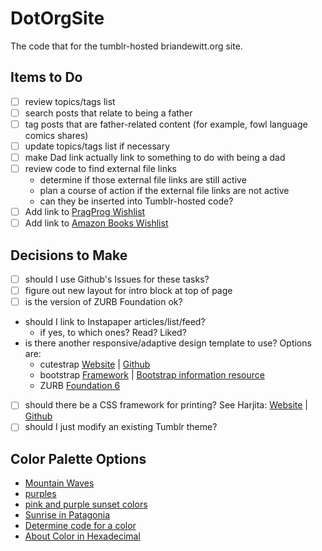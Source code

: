 # DotOrgSite
The code that for the tumblr-hosted briandewitt.org site. 

## Items to Do
+ [ ] review topics/tags list
+ [ ] search posts that relate to being a father
+ [ ] tag posts that are father-related content (for example, fowl language comics shares) 
+ [ ] update topics/tags list if necessary
+ [ ] make Dad link actually link to something to do with being a dad
+ [ ] review code to find external file links
    - determine if those external file links are still active
    - plan a course of action if the external file links are not active
    - can they be inserted into Tumblr-hosted code?
+ [ ] Add link to [PragProg Wishlist ](https://pragprog.com/wishlist/brian-dewitt-42502-4c2c8b40de)
+ [ ] Add link to [Amazon Books Wishlist]()

## Decisions to Make 
+ [ ] should I use Github's Issues for these tasks?
+ [ ] figure out new layout for intro block at top of page
+ [ ] is the version of ZURB Foundation ok? 
+ should I link to Instapaper articles/list/feed? 
    - if yes, to which ones?  Read? Liked? 
+ is there another responsive/adaptive design template to use? Options are: 
    - cutestrap [Website](https://www.cutestrap.com/) | [Github](https://github.com/cutestrap/cutestrap)
    - bootstrap [Framework](http://getbootstrap.com/) | [Bootstrap information resource](http://twitterbootstrap.org/)
    - ZURB [Foundation 6](http://foundation.zurb.com/)
+ [ ] should there be a CSS framework for printing? See Harjita: [Website](http://www.vcarrer.com/2014_09_01_archive.html) | [Github](https://github.com/vladocar/Hartija---CSS-Print-Framework)
+ [ ] should I just modify an existing Tumblr theme?

## Color Palette Options

+ [Mountain Waves](http://naturalpalettes.tumblr.com/post/146468571956/mountain-waves)
+ [purples](http://naturalpalettes.tumblr.com/post/144352079966/anthony-samaniego)
+ [pink and purple sunset colors](http://naturalpalettes.tumblr.com/post/122147291891/jim-semonik)
+ [Sunrise in Patagonia](http://naturalpalettes.tumblr.com/post/115228469016/sunrise-in-patagonia)
+ [Determine code for a color](http://whatcolourisit.scn9a.org)
+ [About Color in Hexadecimal](http://thenewcode.com/1108/Using-Hexadecimal-Colors-in-CSS)
